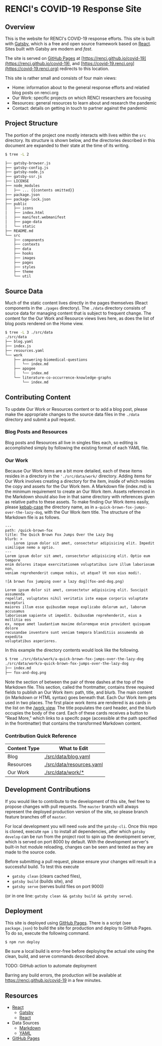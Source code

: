 # RENCI's COVID-19 Response Site

## Overview

This is the website for RENCI's COVID-19 response efforts. This site is built with [Gatsby](https://www.gatsbyjs.org), which is a free and open source framework based on [React](https://reactjs.org). Sites built with Gatsby are modern and _fast_.

The site is served on [GitHub Pages](https://pages.github.com/) at [https://renci.github.io/covid-19](https://renci.github.io/covid-19), and [https://covid-19.renci.org](https://covid-19.renci.org) redirects to this location.

This site is rather small and consists of four main views: 
- Home: information about to the general response efforts and relatied blog posts on renci.org
- Our Work: specific projects on which RENCI researchers are focusing
- Resources: general resources to learn about and research the pandemic
- Contact: details on getting in touch to partner against the pandemic

## Project Structure

The portion of the project one mostly interacts with lives within the `src` directory. Its structure is shown below, and the directories described in this document are expanded to their state at the time of its writing.

```bash
$ tree -L 2

├── gatsby-browser.js
├── gatsby-config.js
├── gatsby-node.js
├── gatsby-ssr.js
├── LICENSE
├── node_modules
│   ├── ... {{contents omitted}}
├── package.json
├── package-lock.json
├── public
│   ├── icons
│   ├── index.html
│   ├── manifest.webmanifest
│   ├── page-data
│   └── static
├── README.md
└── src
    ├── components
    ├── contexts
    ├── data
    ├── hooks
    ├── images
    ├── pages
    ├── styles
    ├── theme
    └── util
```

## Source Data

Much of the static content lives directly in the pages themselves (React components in the `./pages` directory). The `./data` directory consists of source data for managing content that is subject to frequent change. The content for the Our Work and Resource views lives here, as does the list of blog posts rendered on the Home view.

```bash
$ tree -L 3 ./src/data
./src/data
├── blog.yaml
├── index.js
├── resources.yaml
└── work
    ├── answering-biomedical-questions
    │   └── index.md
    ├── apogee
    │   └── index.md
    └── literature-co-occurrence-knowledge-graphs
        └── index.md

```

## Contributing Content

To update Our Work or Resources content or to add a blog post, please make the appropriate changes to the source data files in the `./data` directory and submit a pull request.

### Blog Posts and Resources

Blog posts and Resources all live in singles files each, so editing is accomplished simply by following the existing format of each YAML file. 

### Our Work

Because Our Work items are a bit more detailed, each of these items resides in a directory in the `'./src/data/work/` directory. Adding items for Our Work involves creating a directory for the item, inside of which resides the copy and assets for the Our Work item. A Markdown file (index.md) is the minimum requirement to create an Our Work item. Assets referenced in the Markdown should also live in that same directory with references given as relative paths to these assets. To make finding Our Work items easily, please [kebab-case](https://en.wikipedia.org/wiki/Letter_case#Special_case_styles) the directory name, as in `a-quick-brown-fox-jumps-over-the-lazy-dog`, with the Our Work item title. The structure of the Markdown file is as follows.

```
---
path: /quick-brown-fox
title: The Quick Brown Fox Jumps Over the Lazy Dog
blurb: >
    Lorem ipsum dolor sit amet, consectetur adipisicing elit. Impedit similique nemo a optio.
---
Lorem ipsum dolor sit amet, consectetur adipisicing elit. Optio eum tempore
enim dolores itaque exercitationem voluptatibus iure illum laboriosam non,
veniam reprehenderit cumque nobis, ut atque? Ut non eius modi!.

![A brown fox jumping over a lazy dog](fox-and-dog.png)

Lorem ipsum dolor sit amet, consectetur adipisicing elit. Suscipit assumenda
repellat, voluptates nihil veritatis iste eaque corporis voluptate excepturi
maiores illum esse quibusdam neque explicabo dolorum aut, laborum accusamus
laboriosam sapiente ut impedit. Quibusdam reprehenderit, eius a mollitia eos
ex, neque amet laudantium maxime doloremque enim provident quisquam dolore
recusandae inventore sunt veniam tempora blanditiis assumenda ab expedita
voluptatibus asperiores.
```

In this example the directory contents would look like the following.

```bash
$ tree ./src/data/work/a-quick-brown-fox-jumps-over-the-lazy-dog
./src/data/work/a-quick-brown-fox-jumps-over-the-lazy-dog
├── index.md
├── fox-and-dog.png
```

Note the section of between the pair of three dashes at the top of the Markdown file. This section, called the frontmatter, contains three required fields to publish an Our Work item: path, title, and blurb. The main content (in Markdown or HTML syntax) goes beneath that. Each Our Work item gets used in two places. The first place work items are rendered is as cards in the list on the [/work view](https://covid-19.renci.org/work). The title populates the card header, and the blurb occupies the body of the card. Each of these cards receives a button to "Read More," which links to a specifc page (accessible at the path specified in the frontmatter) that contains the transformed Markdown content.

### Contribution Quick Reference

| Content Type  | What to Edit  |
| ------------- | ------------- |
| Blog          | [./src/data/blog.yaml](https://github.com/RENCI/covid-19/blob/master/src/data/blog.yaml) |
| Resources     | [./src/data/resources.yaml](https://github.com/RENCI/covid-19/blob/master/src/data/resources.yaml) |
| Our Work      | [./src/data/work/*](https://github.com/RENCI/covid-19/tree/master/src/data/work) |


## Development Contributions

If you would like to contribute to the development of this site, feel free to propose changes with pull requests. The `master` branch will always represent the deployed production version of the site, so please branch feature branches off of `master`.

For local development you will need `node` and the `gatsby-cli`. Once this repo is cloned, execute `npm i` to install all dependencies, after which `gatsby develop` can be run from the project root to spin up the development server, which is served on port 8000 by default. With the development server's built-in hot module reloading, changes can be seen and tested as they are made to the source code.

Before submitting a pull request, please ensure your changes will result in a successful build. To test this execute

- `gatsby clean` (clears cached files),
- `gatsby build` (builds site), and
- `gatsby serve` (serves build files on port 9000)

(or in one line: `gatsby clean && gatsby build && gatsby serve`).

## Deployment

This site is deployed using [GitHub Pages](https://pages.github.com/). There is a script (see `package.json`) to build the site for production and deploy to GitHub Pages. To do so, execute the following command.

```bash
$ npm run deploy
```

Be sure a local build is error-free before deploying the actual site using the clean, build, and serve commands described above.

TODO: GitHub action to automate deployment

Barring any build errors, the production will be available at https://renci.github.io/covid-19 in a few minutes.

## Resources

- [React](https://reactjs.org/)
    + [Gatsby](https://www.gatsbyjs.org/)
    + [React](https://reactjs.org/)
- Data Sources
    + [Markdown](https://www.markdownguide.org/basic-syntax/)
    + [YAML](https://en.wikipedia.org/wiki/YAML)
- [GitHub Pages](https://pages.github.com/)
